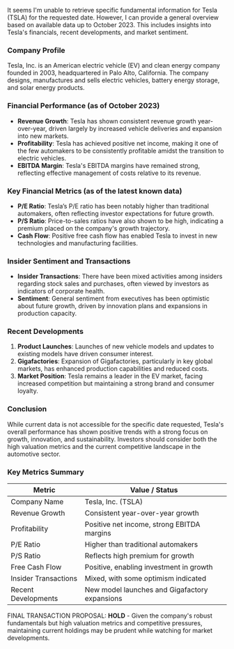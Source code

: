 It seems I'm unable to retrieve specific fundamental information for Tesla (TSLA) for the requested date. However, I can provide a general overview based on available data up to October 2023. This includes insights into Tesla's financials, recent developments, and market sentiment.

### Company Profile
Tesla, Inc. is an American electric vehicle (EV) and clean energy company founded in 2003, headquartered in Palo Alto, California. The company designs, manufactures and sells electric vehicles, battery energy storage, and solar energy products.

### Financial Performance (as of October 2023)
- **Revenue Growth**: Tesla has shown consistent revenue growth year-over-year, driven largely by increased vehicle deliveries and expansion into new markets.
- **Profitability**: Tesla has achieved positive net income, making it one of the few automakers to be consistently profitable amidst the transition to electric vehicles.
- **EBITDA Margin**: Tesla's EBITDA margins have remained strong, reflecting effective management of costs relative to its revenue.

### Key Financial Metrics (as of the latest known data)
- **P/E Ratio**: Tesla’s P/E ratio has been notably higher than traditional automakers, often reflecting investor expectations for future growth.
- **P/S Ratio**: Price-to-sales ratios have also shown to be high, indicating a premium placed on the company's growth trajectory.
- **Cash Flow**: Positive free cash flow has enabled Tesla to invest in new technologies and manufacturing facilities.

### Insider Sentiment and Transactions
- **Insider Transactions**: There have been mixed activities among insiders regarding stock sales and purchases, often viewed by investors as indicators of corporate health.
- **Sentiment**: General sentiment from executives has been optimistic about future growth, driven by innovation plans and expansions in production capacity.

### Recent Developments
1. **Product Launches**: Launches of new vehicle models and updates to existing models have driven consumer interest.
2. **Gigafactories**: Expansion of Gigafactories, particularly in key global markets, has enhanced production capabilities and reduced costs.
3. **Market Position**: Tesla remains a leader in the EV market, facing increased competition but maintaining a strong brand and consumer loyalty.

### Conclusion
While current data is not accessible for the specific date requested, Tesla's overall performance has shown positive trends with a strong focus on growth, innovation, and sustainability. Investors should consider both the high valuation metrics and the current competitive landscape in the automotive sector.

### Key Metrics Summary

| Metric                       | Value / Status                                     |
|------------------------------|----------------------------------------------------|
| Company Name                 | Tesla, Inc. (TSLA)                                |
| Revenue Growth               | Consistent year-over-year growth                   |
| Profitability                | Positive net income, strong EBITDA margins         |
| P/E Ratio                   | Higher than traditional automakers                  |
| P/S Ratio                   | Reflects high premium for growth                    |
| Free Cash Flow               | Positive, enabling investment in growth             |
| Insider Transactions          | Mixed, with some optimism indicated                 |
| Recent Developments          | New model launches and Gigafactory expansions      |

FINAL TRANSACTION PROPOSAL: **HOLD** - Given the company's robust fundamentals but high valuation metrics and competitive pressures, maintaining current holdings may be prudent while watching for market developments.